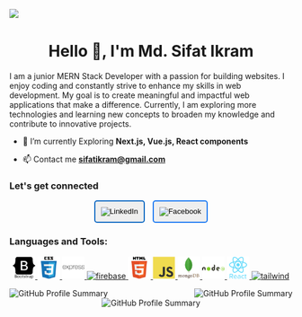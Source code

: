 <p>
  <img src="https://creazilla-store.fra1.digitaloceanspaces.com/cliparts/79332/coding-clipart-xl.png"  />
</p>
<h1 align="center">Hello 👋, I'm Md. Sifat Ikram</h1>
<p align="left">I am a junior MERN Stack Developer with a passion for building websites. I enjoy coding and constantly strive to enhance my skills in web development. My goal is to create meaningful and impactful web applications that make a difference. Currently, I am exploring more technologies and learning new concepts to broaden my knowledge and contribute to innovative projects.</p>

- 🌱 I’m currently Exploring **Next.js, Vue.js, React components**

- 📫 Contact me **sifatikram@gmail.com**

<h3 align="left">Let's get connected</h3>
<p align="center">
  <a href="https://linkedin.com/in/sifat-ikram-17011713a" target="_blank" style="text-decoration: none;">
    <button style="border: 2px solid #0A66C2; border-radius: 5px; padding: 10px; display: inline-flex; align-items: center;">
      <img alt="LinkedIn" src="https://img.shields.io/badge/LinkedIn-0A66C2?style=for-the-badge&logo=linkedin&logoColor=white&labelColor=0A66C2" />
    </button>
  </a>
  <a href="https://fb.com/sifat.ikram" target="_blank" style="text-decoration: none; margin-left: 10px;">
    <button style="border: 2px solid #1877F2; border-radius: 5px; padding: 10px; display: inline-flex; align-items: center;">
      <img alt="Facebook" src="https://img.shields.io/badge/Facebook-1877F2?style=for-the-badge&logo=facebook&logoColor=white&labelColor=1877F2" />
    </button>
  </a>
</p>

<h3 align="left">Languages and Tools:</h3>
<p align="center"> <a href="https://getbootstrap.com" target="_blank" rel="noreferrer"> <img src="https://raw.githubusercontent.com/devicons/devicon/master/icons/bootstrap/bootstrap-plain-wordmark.svg" alt="bootstrap" width="40" height="40"/> </a> <a href="https://www.w3schools.com/css/" target="_blank" rel="noreferrer"> <img src="https://raw.githubusercontent.com/devicons/devicon/master/icons/css3/css3-original-wordmark.svg" alt="css3" width="40" height="40"/> </a> <a href="https://expressjs.com" target="_blank" rel="noreferrer"> <img src="https://raw.githubusercontent.com/devicons/devicon/master/icons/express/express-original-wordmark.svg" alt="express" width="40" height="40"/> </a> <a href="https://firebase.google.com/" target="_blank" rel="noreferrer"> <img src="https://www.vectorlogo.zone/logos/firebase/firebase-icon.svg" alt="firebase" width="40" height="40"/> </a> <a href="https://www.w3.org/html/" target="_blank" rel="noreferrer"> <img src="https://raw.githubusercontent.com/devicons/devicon/master/icons/html5/html5-original-wordmark.svg" alt="html5" width="40" height="40"/> </a> <a href="https://developer.mozilla.org/en-US/docs/Web/JavaScript" target="_blank" rel="noreferrer"> <img src="https://raw.githubusercontent.com/devicons/devicon/master/icons/javascript/javascript-original.svg" alt="javascript" width="40" height="40"/> </a> <a href="https://www.mongodb.com/" target="_blank" rel="noreferrer"> <img src="https://raw.githubusercontent.com/devicons/devicon/master/icons/mongodb/mongodb-original-wordmark.svg" alt="mongodb" width="40" height="40"/> </a> <a href="https://nodejs.org" target="_blank" rel="noreferrer"> <img src="https://raw.githubusercontent.com/devicons/devicon/master/icons/nodejs/nodejs-original-wordmark.svg" alt="nodejs" width="40" height="40"/> </a> <a href="https://reactjs.org/" target="_blank" rel="noreferrer"> <img src="https://raw.githubusercontent.com/devicons/devicon/master/icons/react/react-original-wordmark.svg" alt="react" width="40" height="40"/> </a> <a href="https://tailwindcss.com/" target="_blank" rel="noreferrer"> <img src="https://www.vectorlogo.zone/logos/tailwindcss/tailwindcss-icon.svg" alt="tailwind" width="40" height="40"/> </a> </p>

<p align="center">
  <img alt="GitHub Profile Summary" src="http://github-profile-summary-cards.vercel.app/api/cards/stats?username=Sifat-Ikram&theme=default" align="left">
  <img alt="GitHub Profile Summary" src="http://github-profile-summary-cards.vercel.app/api/cards/productive-time?username=Sifat-Ikram&theme=default&utcOffset=8" align="right">
</p>

<p align="center">
  <img alt="GitHub Profile Summary" src="http://github-profile-summary-cards.vercel.app/api/cards/profile-details?username=Sifat-Ikram&theme=default">
</p>
